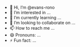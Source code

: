 - 👋 Hi, I’m @evans-rono
- 👀 I’m interested in ...
- 🌱 I’m currently learning ...
- 💞️ I’m looking to collaborate on ...
- 📫 How to reach me ...
- 😄 Pronouns: ...
- ⚡ Fun fact: ...

<!---
evans-rono/evans-rono is a ✨ special ✨ repository because its `README.md` (this file) appears on your GitHub profile.
You can click the Preview link to take a look at your changes.
--->
